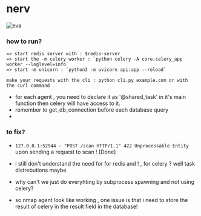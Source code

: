 # nerv
![eva](https://github.com/user-attachments/assets/5336736d-c0ba-40ff-955d-e0acbd50fcfb)

### how to run?
```
=> start redis server with : $redis-server
=> start the -m celery worker : `python celery -A core.celery_app worker --loglevel=info`
=> start -m unicorn : `python3 -m uvicorn api:app --reload`

make your requests with the cli : python cli.py example.com or with the curl command

```




- for each agent , you need to declare it as '@shared_task' in it's main function 
then celery will have access to it.
- remember to get_db_connection before each database query
- 




### to fix?

- `127.0.0.1:52944 - "POST /scan HTTP/1.1" 422 Unprocessable Entity` upon sending a request to scan ! [Done]
- i still don't understand the need for for redis and ! , for celery ? well task distrebutions maybe 
- why can't we just do everyhting by subprocess spawning and not using celery?

- so nmap agent look like working , one issue is that i need to store the result of celery in the result field in the database!



